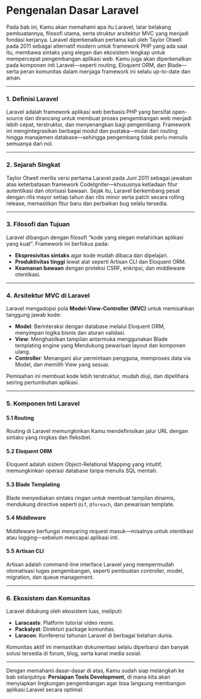 # Pengenalan Dasar Laravel

Pada bab ini, Kamu akan memahami apa itu Laravel, latar belakang pembuatannya, filosofi utama, serta struktur arsitektur MVC yang menjadi fondasi kerjanya. Laravel diperkenalkan pertama kali oleh Taylor Otwell pada 2011 sebagai alternatif modern untuk framework PHP yang ada saat itu, membawa sintaks yang elegan dan ekosistem lengkap untuk mempercepat pengembangan aplikasi web. Kamu juga akan diperkenalkan pada komponen inti Laravel—seperti routing, Eloquent ORM, dan Blade—serta peran komunitas dalam menjaga framework ini selalu up-to-date dan aman.

***

### 1. Definisi Laravel

Laravel adalah framework aplikasi web berbasis PHP yang bersifat open-source dan dirancang untuk membuat proses pengembangan web menjadi lebih cepat, terstruktur, dan menyenangkan bagi pengembang. Framework ini mengintegrasikan berbagai modul dan pustaka—mulai dari routing hingga manajemen database—sehingga pengembang tidak perlu menulis semuanya dari nol.

***

### 2. Sejarah Singkat

Taylor Otwell merilis versi pertama Laravel pada Juni 2011 sebagai jawaban atas keterbatasan framework CodeIgniter—khususnya ketiadaan fitur autentikasi dan otorisasi bawaan. Sejak itu, Laravel berkembang pesat dengan rilis mayor setiap tahun dan rilis minor serta patch secara rolling release, memastikan fitur baru dan perbaikan bug selalu tersedia.

***

### 3. Filosofi dan Tujuan

Laravel dibangun dengan filosofi “kode yang elegan melahirkan aplikasi yang kuat”. Framework ini berfokus pada:

* **Ekspresivitas sintaks** agar kode mudah dibaca dan dipelajari.
* **Produktivitas tinggi** lewat alat seperti Artisan CLI dan Eloquent ORM.
* **Keamanan bawaan** dengan proteksi CSRF, enkripsi, dan middleware otentikasi.

***

### 4. Arsitektur MVC di Laravel

Laravel mengadopsi pola **Model-View-Controller (MVC)** untuk memisahkan tanggung jawab kode:

* **Model**: Berinteraksi dengan database melalui Eloquent ORM, menyimpan logika bisnis dan aturan validasi.
* **View**: Menghasilkan tampilan antarmuka menggunakan Blade templating engine yang Mendukung pewarisan layout dan komponen ulang.
* **Controller**: Menangani alur permintaan pengguna, memproses data via Model, dan memilih View yang sesuai.

Pemisahan ini membuat kode lebih terstruktur, mudah diuji, dan dipelihara seiring pertumbuhan aplikasi.

***

### 5. Komponen Inti Laravel

#### 5.1 Routing

Routing di Laravel memungkinkan Kamu mendefinisikan jalur URL dengan sintaks yang ringkas dan fleksibel.

#### 5.2 Eloquent ORM

Eloquent adalah sistem Object-Relational Mapping yang intuitif, memungkinkan operasi database tanpa menulis SQL mentah.

#### 5.3 Blade Templating

Blade menyediakan sintaks ringan untuk membuat tampilan dinamis, mendukung directive seperti `@if`, `@foreach`, dan pewarisan template.

#### 5.4 Middleware

Middleware berfungsi menyaring request masuk—misalnya untuk otentikasi atau logging—sebelum mencapai aplikasi inti.

#### 5.5 Artisan CLI

Artisan adalah command-line interface Laravel yang mempermudah otomatisasi tugas pengembangan, seperti pembuatan controller, model, migration, dan queue management.

***

### 6. Ekosistem dan Komunitas

Laravel didukung oleh ekosistem luas, meliputi:

* **Laracasts**: Platform tutorial video resmi.
* **Packalyst**: Direktori package komunitas.
* **Laracon**: Konferensi tahunan Laravel di berbagai belahan dunia.

Komunitas aktif ini memastikan dokumentasi selalu diperbarui dan banyak solusi tersedia di forum, blog, serta kanal media sosial.

***

Dengan memahami dasar-dasar di atas, Kamu sudah siap melangkah ke bab selanjutnya: **Persiapan Tools Development**, di mana kita akan menyiapkan lingkungan pengembangan agar bisa langsung membangun aplikasi Laravel secara optimal.

